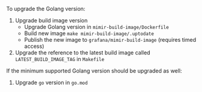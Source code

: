 To upgrade the Golang version:

1. Upgrade build image version
   - Upgrade Golang version in `mimir-build-image/Dockerfile`
   - Build new image `make mimir-build-image/.uptodate`
   - Publish the new image to `grafana/mimir-build-image` (requires timed access)
2. Upgrade the reference to the latest build image called `LATEST_BUILD_IMAGE_TAG` in `Makefile`

If the minimum supported Golang version should be upgraded as well:

1. Upgrade `go` version in `go.mod`
